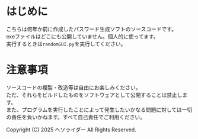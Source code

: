 # はじめに
こちらは何年か前に作成したパスワード生成ソフトのソースコードです。<br>
exeファイルはどこにも公開していません。個人的に使ってます。<br>
実行するときは`randomGUI.py`を実行してください。
# 注意事項
ソースコードの複製・改造等は自由にお楽しみください。<br>
ただ、それらをビルドしたものをソフトウェアとして公開することは禁止します。<br>
また、プログラムを実行したことによって発生したいかなる問題に対しては一切の責任を負いかねます。すべて自己責任でご利用ください。<br>

Copyright (C) 2025 ヘソライダー All Rights Reserved.